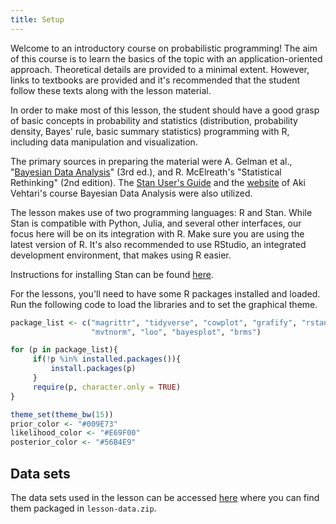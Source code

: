 ```yaml
---
title: Setup
---
```


Welcome to an introductory course on probabilistic programming! The aim of this course is to learn the basics of the topic with an application-oriented approach. Theoretical details are provided to a minimal extent. However, links to textbooks are provided and it's recommended that the student follow these texts along with the lesson material. 

In order to make most of this lesson, the student should have a good grasp of basic concepts in probability and statistics (distribution, probability density, Bayes' rule, basic summary statistics)  programming with R, including data manipulation and visualization. 

The primary sources in preparing the material were A. Gelman et al., "[Bayesian Data Analysis](https://users.aalto.fi/~ave/BDA3.pdf)" (3rd ed.), and R. McElreath's "Statistical Rethinking" (2nd edition). The [Stan User's Guide](https://mc-stan.org/docs/2_18/stan-users-guide/index.html) and the [website](https://avehtari.github.io/BDA_course_Aalto/index.html) of Aki Vehtari's course Bayesian Data Analysis were also utilized.

The lesson makes use of two programming languages: R and Stan. While Stan is compatible with Python, Julia, and several other interfaces, our focus here will be on its integration with R. Make sure you are using the latest version of R. It's also recommended to use RStudio, an integrated development environment, that makes using R easier. 

Instructions for installing Stan can be found [here](https://github.com/stan-dev/rstan/wiki/RStan-Getting-Started). 

For the lessons, you'll need to have some R packages installed and loaded. Run the following code to load the libraries and to set the graphical theme. 

```R
package_list <- c("magrittr", "tidyverse", "cowplot", "grafify", "rstan",
                  "mvtnorm", "loo", "bayesplot", "brms")

for (p in package_list){
     if(!p %in% installed.packages()){
         install.packages(p)
     }
     require(p, character.only = TRUE)
}

theme_set(theme_bw(15))
prior_color <- "#009E73"
likelihood_color <- "#E69F00"
posterior_color <- "#56B4E9"
```

## Data sets

The data sets used in the lesson can be accessed  [here](https://github.com/carpentries-incubator/statistical-probabilistic-programming-r/tree/main/episodes/data) where you can find them packaged in  `lesson-data.zip`.

<!--
FIXME: place any data you want learners to use in `episodes/data` and then use
       a relative link ( [data zip file](data/lesson-data.zip) ) to provide a
       link to it, replacing the example.com link.
-->



